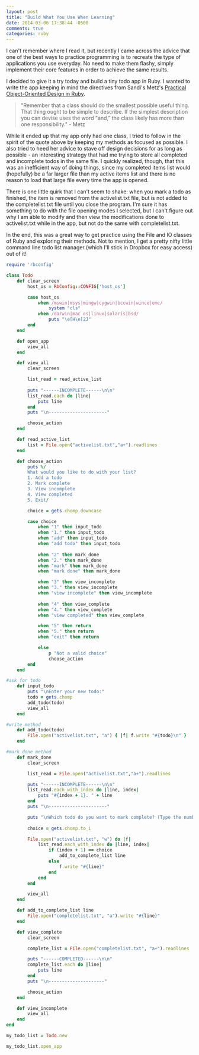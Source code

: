 ```yaml
---
layout: post
title: "Build What You Use When Learning"
date: 2014-03-06 17:38:44 -0500
comments: true
categories: ruby
---
```

I can't remember where I read it, but recently I came across the advice that one of the best ways to practice programming is to recreate the type of applications you use everyday. No need to make them flashy, simply implement their core features in order to achieve the same results. 

I decided to give it a try today and build a tiny todo app in Ruby. I wanted to write the app keeping in mind the directives from Sandi's Metz's [Practical Object-Oriented Design in Ruby](http://www.amazon.com/Practical-Object-Oriented-Design-Ruby-Addison-Wesley/dp/0321721330).

> "Remember that a class should do the smallest possible useful thing. That
thing ought to be simple to describe. If the simplest description you can devise uses the
word "and,” the class likely has more than one responsibility.​" - Metz

While it ended up that my app only had one class, I tried to follow in the spirit of the quote above by keeping my methods as focused as possible. I also tried to heed her advice to stave off design decisions for as long as possible - an interesting strategy that had me trying to store all completed and incomplete todos in the same file. I quickly realized, though, that this was an inefficient way of doing things, since my completed items list would (hopefully) be a far larger file than my active items list and there is no reason to load that large file every time the app is opened.

There is one little quirk that I can't seem to shake: when you mark a todo as finished, the item is removed from the activelist.txt file, but is not added to the completelist.txt file until you close the program. I'm sure it has something to do with the file opening modes I selected, but I can't figure out why I am able to modify and then view the modifications done to activelist.txt while in the app, but not do the same with completelist.txt.

In the end, this was a great way to get practice using the File and IO classes of Ruby and exploring their methods. Not to mention, I get a pretty nifty little command line todo list manager (which I'll stick in Dropbox for easy access) out of it! 

~~~ ruby
require 'rbconfig'

class Todo
	def clear_screen
		host_os = RbConfig::CONFIG['host_os']

		case host_os
			when /mswin|msys|mingw|cygwin|bccwin|wince|emc/
				system "cls"
			when /darwin|mac os|linux|solaris|bsd/
				puts "\e[H\e[2J"
		end
	end

	def open_app
		view_all
	end

	def view_all
		clear_screen

		list_read = read_active_list
		
		puts "------INCOMPLETE------\n\n"
		list_read.each do |line|
			puts line
		end
		puts "\n----------------------"

		choose_action
	end

	def read_active_list
		list = File.open("activelist.txt","a+").readlines
	end

	def choose_action
		puts %/
		What would you like to do with your list?
		1. Add a todo
		2. Mark complete
		3. View incomplete
		4. View completed
		5. Exit/

		choice = gets.chomp.downcase

		case choice
			when "1" then input_todo
			when "1." then input_todo
			when "add" then input_todo
			when "add todo" then input_todo
		
			when "2" then mark_done
			when "2." then mark_done
			when "mark" then mark_done
			when "mark done" then mark_done

			when "3" then view_incomplete
			when "3." then view_incomplete
			when "view incomplete" then view_incomplete
			
			when "4" then view_complete
			when "4." then view_complete
			when "view completed" then view_complete

			when "5" then return
			when "5." then return
			when "exit" then return

			else
				p "Not a valid choice"
				choose_action
		end
	end

#ask for todo
	def input_todo
		puts "\nEnter your new todo:"
		todo = gets.chomp
		add_todo(todo)
		view_all
	end

#write method
	def add_todo(todo)
		File.open("activelist.txt", "a") { |f| f.write "#{todo}\n" }
	end

#mark done method
	def mark_done
		clear_screen

		list_read = File.open("activelist.txt","a+").readlines

		puts "------INCOMPLETE------\n\n"
		list_read.each_with_index do |line, index|
			puts "#{index + 1}. " + line
		end
		puts "\n----------------------"

		puts "\nWhich todo do you want to mark complete? (Type the number or zero to cancel)."
		
		choice = gets.chomp.to_i

		File.open("activelist.txt", "w") do |f|
			list_read.each_with_index do |line, index|
				if (index + 1) == choice 
					add_to_complete_list line
				else
					f.write "#{line}"
				end
			end
		end

		view_all
	end

	def add_to_complete_list line
		File.open("completelist.txt", "a").write "#{line}"
	end

	def view_complete
		clear_screen

		complete_list = File.open("completelist.txt", "a+").readlines

		puts "------COMPLETED------\n\n"
		complete_list.each do |line|
			puts line
		end
		puts "\n---------------------"

		choose_action
	end

	def view_incomplete
		view_all
	end
end

my_todo_list = Todo.new

my_todo_list.open_app
~~~